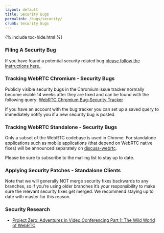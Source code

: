 ```yaml
---
layout: default
title: Security Bugs
permalink: /bugs/security/
crumb: Security Bugs
---
```


{% include toc-hide.html %}

### Filing A Security Bug
If you have found a potential security related bug [please follow the instructions here.](https://webrtc.org/bugs/#filing-a-security-bug).

### Tracking WebRTC Chromium - Security Bugs
Publicly visible security bugs in the Chromium issue tracker normally become
visible 14 weeks after they are fixed and can be found with the following query:
[WebRTC Chromium Bug-Security Tracker](https://bugs.chromium.org/p/chromium/issues/list?can=1&q=component:Blink%3EWebRTC%20Type=Bug-Security%20&sort=-modified&colspec=ID%20Pri%20M%20Stars%20ReleaseBlock%20Component%20Status%20Owner%20Summary%20OS%20Modified)

If you have an account with the bug tracker you can set up a saved query to
immediately notify you if a new security bug is posted.

### Tracking WebRTC Standalone - Security Bugs
Only a subset of the WebRTC codebase is used in Chrome. For standalone
applications such as mobile applications (that depend on WebRTC native fixes)
will be announced separately on [discuss-webrtc](https://groups.google.com/group/discuss-webrtc).

Please be sure to subscribe to the mailing list to stay up to date.

### Applying Security Patches - Standalone Clients
Note that we will generally NOT merge security fixes backwards to any branches,
so if you’re using older branches it’s your responsibility to make sure the
relevant security fixes get merged. We recommend staying up to date with master
for this reason.


### Security Research
* [Project Zero: Adventures in Video Conferencing Part 1: The Wild World of WebRTC](https://googleprojectzero.blogspot.com/2018/12/adventures-in-video-conferencing-part-1.html)

